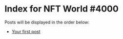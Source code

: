 # Index for NFT World #4000
Posts will be displayed in the order below:

- [Your first post](./001-first.md)

